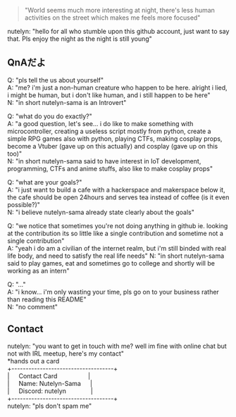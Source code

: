 > "World seems much more interesting at night, there's less human activities on the street which makes me feels more focused"

nutelyn: "hello for all who stumble upon this github account, just want to say that. Pls enjoy the night as the night is still young"

## QnAだよ
Q: "pls tell the us about yourself"\
A: "me? i'm just a non-human creature who happen to be here. alright i lied, i might be human, but i don't like human, and i still happen to be here"\
N: "in short nutelyn-sama is an Introvert"

Q: "what do you do exactly?"\
A: "a good question, let's see... i do like to make something with microcontroller, creating a useless script mostly from python, create a simple RPG games also with python, playing CTFs, making cosplay props, become a Vtuber (gave up on this actually) and cosplay (gave up on this too)"\
N: "in short nutelyn-sama said to have interest in IoT development, programming, CTFs and anime stuffs, also like to make cosplay props"

Q: "what are your goals?"\
A: "i just want to build a cafe with a hackerspace and makerspace below it, the cafe should be open 24hours and serves tea instead of coffee (is it even possible?)"\
N: "i believe nutelyn-sama already state clearly about the goals"

Q: "we notice that sometimes you're not doing anything in github ie. looking at the contribution its so little like a single contribution and sometime not a single contribution"\
A: "yeah i do am a civilian of the internet realm, but i'm still binded with real life body, and need to satisfy the real life needs"
N: "in short nutelyn-sama said to play games, eat and sometimes go to college and shortly will be working as an intern"

Q: "..."\
A: "i know... i'm only wasting your time, pls go on to your business rather than reading this README"\
N: "no comment"

## Contact
nutelyn: "you want to get in touch with me? well im fine with online chat but not with IRL meetup, here's my contact"\
*hands out a card\
+------------------------------------+\
|   Contact Card          |\
|   Name: Nutelyn-Sama   |\
|   Discord: nutelyn        |\
+------------------------------------+\
nutelyn: "pls don't spam me"
